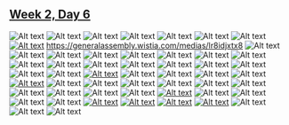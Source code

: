 ## [Week 2, Day 6](../week2.md)

![Alt text](day6-01.png) ![Alt text](day6-02.png) ![Alt text](day6-03.png) ![Alt text](day6-04.png) ![Alt text](day6-05.png) ![Alt text](day6-06.png) ![Alt text](day6-07.png) [![Alt text](day6-08.png)](https://generalassembly.wistia.com/medias/lr8idjxtx8) <https://generalassembly.wistia.com/medias/lr8idjxtx8> ![Alt text](day6-09.png) ![Alt text](day6-10.png) ![Alt text](day6-11.png) ![Alt text](day6-12.png) ![Alt text](day6-13.png) ![Alt text](day6-14.png) ![Alt text](day6-15.png) ![Alt text](day6-16.png) ![Alt text](day6-17.png) ![Alt text](day6-18.png) ![Alt text](day6-19.png) ![Alt text](day6-20.png) ![Alt text](day6-21.png) ![Alt text](day6-22.png) ![Alt text](day6-23.png) ![Alt text](day6-24.png) ![Alt text](day6-25.png) [![Alt text](day6-26.png)](https://git.generalassemb.ly/ModernEngineering/react-foundations/blob/main/03-components.md#code-along-a-very-basic-component)  ![Alt text](day6-27.png) ![Alt text](day6-28.png) ![Alt text](day6-29.png) ![Alt text](day6-30.png) [![Alt text](day6-31.png)](https://git.generalassemb.ly/ModernEngineering/react-foundations/blob/main/04-props.md#hello-world-exercise---you-do) ![Alt text](day6-32.png) ![Alt text](day6-33.png) ![Alt text](day6-34.png) ![Alt text](day6-35.png) ![Alt text](day6-36.png) ![Alt text](day6-37.png) ![Alt text](day6-38.png) ![Alt text](day6-39.png) ![Alt text](day6-40.png) ![Alt text](day6-41.png) [![Alt text](day6-42.png)](https://git.generalassemb.ly/ModernEngineering/react-foundations/blob/main/06-props-challenge.md)  ![Alt text](day6-43.png) ![Alt text](day6-44.png) ![Alt text](day6-45.png) ![Alt text](day6-46.png) [![Alt text](day6-47.png)](https://git.generalassemb.ly/ModernEngineering/react-foundations/blob/main/07-nested-components.md)  [![Alt text](day6-48.png)](https://git.generalassemb.ly/ModernEngineering/react-foundations/blob/main/08-nested-components-challenge.md) [![Alt text](day6-49.png)](https://git.generalassemb.ly/ModernEngineering/react-foundations/blob/main/10-lotr-codealong.md) [![Alt text](day6-50.png)](https://git.generalassemb.ly/ModernEngineering/react-favorite-songs-exercise) ![Alt text](day6-51.png) ![Alt text](day6-52.png) ![Alt text](day6-53.png)
